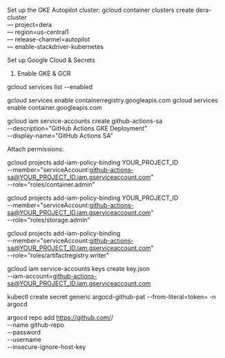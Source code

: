 Set up the GKE Autopilot cluster:
gcloud container clusters create dera-cluster \
 — project=dera \
 — region=us-central1 \
 — release-channel=autopilot \
 — enable-stackdriver-kubernetes

Set up Google Cloud & Secrets

1. Enable GKE & GCR

gcloud services list --enabled

gcloud services enable containerregistry.googleapis.com
gcloud services enable container.googleapis.com

gcloud iam service-accounts create github-actions-sa \
    --description="GitHub Actions GKE Deployment" \
    --display-name="GitHub Actions SA"

Attach permissions:


gcloud projects add-iam-policy-binding YOUR_PROJECT_ID \
    --member="serviceAccount:github-actions-sa@YOUR_PROJECT_ID.iam.gserviceaccount.com" \
    --role="roles/container.admin"

gcloud projects add-iam-policy-binding YOUR_PROJECT_ID \
    --member="serviceAccount:github-actions-sa@YOUR_PROJECT_ID.iam.gserviceaccount.com" \
    --role="roles/storage.admin"

gcloud projects add-iam-policy-binding <your-project-id> \
    --member="serviceAccount:github-actions-sa@YOUR_PROJECT_ID.iam.gserviceaccount.com" \
    --role="roles/artifactregistry.writer"

gcloud iam service-accounts keys create key.json \
    --iam-account=github-actions-sa@YOUR_PROJECT_ID.iam.gserviceaccount.com


kubectl create secret generic argocd-github-pat --from-literal=token=<your-github-pat> -n argocd


argocd repo add https://github.com/<your-username>/<your-repo> \
  --name github-repo \
  --password <your-github-pat> \
  --username <your-github-username> \
  --insecure-ignore-host-key
